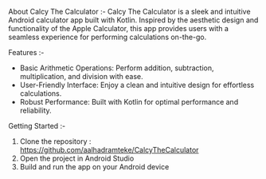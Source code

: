About Calcy The Calculator :-
Calcy The Calculator is a sleek and intuitive Android calculator app built with Kotlin. 
Inspired by the aesthetic design and functionality of the Apple Calculator, this app provides users with a seamless experience for performing calculations on-the-go.

Features :-
- Basic Arithmetic Operations: Perform addition, subtraction, multiplication, and division with ease.
- User-Friendly Interface: Enjoy a clean and intuitive design for effortless calculations.
- Robust Performance: Built with Kotlin for optimal performance and reliability.

Getting Started :-
1. Clone the repository : https://github.com/aalhadramteke/CalcyTheCalculator 
2. Open the project in Android Studio
3. Build and run the app on your Android device
